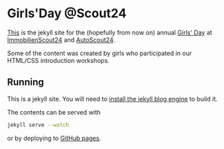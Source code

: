 # Girls'Day @Scout24

[This](http://immobilienscout24.github.io/girls-day/) is the jekyll site for the (hopefully from now on) annual [Girls' Day](http://www.girls-day.de/)
at [ImmobilienScout24](https://www.immobilienscout24.de/) and [AutoScout24](https://www.autoscout24.de/).

Some of the content was created by girls who participated in our HTML/CSS introduction workshops.


## Running
This is a jekyll site.
You will need to [install the jekyll blog engine](https://jekyllrb.com/docs/installation/) to build it.

The contents can be served with

```bash
jekyll serve --watch
```

or by deploying to [GitHub pages](https://pages.github.com/).
